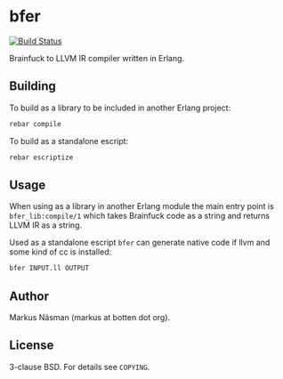 bfer
==========
[![Build Status](https://travis-ci.org/markusn/bfer.png?branch=master)](https://travis-ci.org/markusn/bfer)

Brainfuck to LLVM IR compiler written in Erlang.

## Building

To build as a library to be included in another Erlang project:

```bash
rebar compile
```

To build as a standalone escript:

```bash
rebar escriptize
```

## Usage

When using as a library in another Erlang module the main entry point is `bfer_lib:compile/1` which
takes Brainfuck code as a string and returns LLVM IR as a string.

Used as a standalone escript `bfer` can generate native code if llvm and some kind of cc is installed:

```bash
bfer INPUT.ll OUTPUT
```

## Author
Markus Näsman (markus at botten dot org).

## License
3-clause BSD. For details see `COPYING`.

